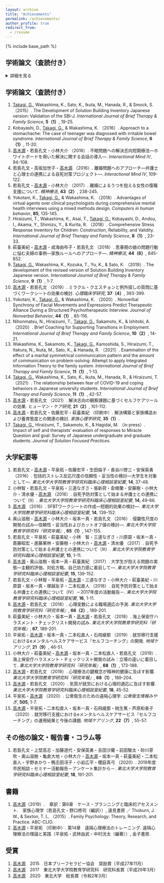 ```yaml
---
layout: archive
title: "Achievements"
permalink: /achievements/
author_profile: true
redirect_from:
  - /resume
---
```


{% include base_path %}


<h2 id="学術論文（査読付き）">学術論文（査読付き）</h2>
<details><summary>詳細を見る</summary><div>
<ol>
<li><u>Takagi, G.</u>, Wakashima, K., Sato, K., Ikuta, M., Hanada, R., &amp; Smock, S. （2015）. The Development of Solution Building Inventory Japanese version: Validation of the SBI-J. <em>International Journal of Brief Therapy &amp; Family Science</em>, <strong>5（1）</strong>, 19-25.</li>
<li>Kobayashi, D., <u>Takagi, G.</u>, &amp; Wakashima, K. （2016）. Approach to a stomachache: The case of teenager was diagnosed with irritable bowel syndrome. <em>International Journal of Brief Therapy &amp; Family Science</em>, <strong>6（1）</strong>, 11-20.</li>
<li><u>高木源</u>・若島孔文・小林大介 （2016）. 不眠問題への解決志向短期療法―ホワイトボードを用いた解決に関する会話の導入―. <em>Interactional Mind Ⅳ</em>, 94-108.</li>
<li>若島孔文・高坂加世子・<u>高木源</u> （2016）. 離婚問題へのアプローチ―弁護士と心理士の連携による自死対策プロジェクト―. <em>Interactional Mind Ⅳ</em>, 109-122.</li>
<li>若島孔文・<u>高木源</u>・小林大介 （2017）. 離婚によるうつを抱える女性の復職支援について. <em>精神療法</em>, <strong>43（2）</strong>, 238-245.</li>
<li>Yokotani, K., <u>Takagi, G.</u>, &amp; Wakashima, K. （2018）. Advantages of virtual agents over clinical psychologists during comprehensive mental health interviews using a mixed methods design. <em>Computers in human behavior</em>, <strong>85</strong>, 135-145.</li>
<li>Hiraizumi, T., Wakashima, K., Asai, T., <u>Takagi, G.</u>, Kobayashi, D., Andou, I., Akama, Y., Shimizu, Y., &amp; Kurita, R. （2018）. Comprehensive Stress Response Inventory for Children: Construction, Reliability, and Validity. <em>International Journal of Brief Therapy and Family Science</em>, <strong>8（1）</strong>, 23-33.</li>
<li>萩臺美紀・<u>高木源</u>・成海由布子・若島孔文 （2018）. 思春期の娘の問題行動に悩む夫婦の事例―家族ルールへのアプローチ―. <em>精神療法</em>, <strong>44（6）</strong>, 845-852.</li>
<li><u>Takagi, G.</u>, Wakashima, K., Kozuka, T., Yu, K., &amp; Sato, K. （2019）. The development of the revised version of Solution Building Inventory Japanese version. <em>International Journal of Brief Therapy &amp; Family Science</em>, <strong>9（1）</strong>, 1-7.</li>
<li><u>高木源</u>・若島孔文 （2019）. ミラクル・クエスチョンと例外探しの質問に基づくワークシートの効果の検討. <em>心理臨床学研究</em>, <strong>37（4）</strong>, 393-399.</li>
<li>Yokotani, K., <u>Takagi, G.</u>, &amp; Wakashima, K. （2020）. Nonverbal Synchrony of Facial Movements and Expressions Predict Therapeutic Alliance During a Structured Psychotherapeutic Interview. <em>Journal of Nonverbal Behavior</em>, <strong>44（1）</strong>, 85-116.</li>
<li>Nihonmatsu, N., Hiraizumi, T., <u>Takagi, G.</u>, Sakamoto, K., &amp; Ishitobi, A. （2020）. Brief Coaching for Supporting Transitions in Employment. <em>International Journal of Brief Therapy and Family Science</em>, <strong>10（2）</strong>, 14-21.</li>
<li>Wakashima, K., Sakamoto, K., <u>Takagi, G.</u>, Kamoshida, S., Hiraizumi, T., Itakura, N., Ikuta, M., Sato, K., &amp; Hanada, R. （2021）. Examination of the effect of a marital symmetrical communication pattern and the amount of communication on problem-solving: Attempt to apply Integrated Information Theory to the family system. <em>International Journal of Brief Therapy and Family Science</em>, <strong>11（1）</strong>, 1-13.</li>
<li><u>Takagi, G.</u>, Wakashima, K., Sato, K., Ikuta, M., Hanada, R., &amp; Hiraizumi, T.  （2021）. The relationship between fear of COVID-19 and coping behaviors in Japanese university students. <em>International Journal of Brief Therapy and Family Science</em>, <strong>11（1）</strong>, 42-57.</li>
<li><u>高木源</u>・若島孔文 （2021）. 解決志向の観察課題に基づくセルフケアツールの効果. <em>ヒューマン・ケア研究</em>, <strong>21（2）</strong>, 101-112.</li>
<li><u>高木源</u>・若島孔文・佐藤宏平・萩臺美紀 （印刷中）. 解決構築と家族構造および養育態度との関連の検討. <em>家族心理学研究</em>, <strong>35（1）</strong>.</li>
<li><u>Takagi, G.</u>, Hiraizumi, T., Sakamoto, K., &amp; Hagidai, M. （in press）. Impact of self and therapists’ evaluation of responses to Miracle Question and goal: Survey of Japanese undergraduate and graduate students. <em>Journal of Solution Focused Practices</em>.</li>
</ol></div></details>

## 学術論文（査読付き）
1. <u>Takagi, G.</u>, Wakashima, K., Sato, K., Ikuta, M., Hanada, R., & Smock, S. （2015）. The Development of Solution Building Inventory Japanese version: Validation of the SBI-J. _International Journal of Brief Therapy & Family Science_, __5（1）__, 19-25.
2. Kobayashi, D., <u>Takagi, G.</u>, & Wakashima, K. （2016）. Approach to a stomachache: The case of teenager was diagnosed with irritable bowel syndrome. _International Journal of Brief Therapy & Family Science_, __6（1）__, 11-20.
3. <u>高木源</u>・若島孔文・小林大介 （2016）. 不眠問題への解決志向短期療法―ホワイトボードを用いた解決に関する会話の導入―. _Interactional Mind Ⅳ_, 94-108.
4. 若島孔文・高坂加世子・<u>高木源</u> （2016）. 離婚問題へのアプローチ―弁護士と心理士の連携による自死対策プロジェクト―. _Interactional Mind Ⅳ_, 109-122.
5. 若島孔文・<u>高木源</u>・小林大介 （2017）. 離婚によるうつを抱える女性の復職支援について. _精神療法_, __43（2）__, 238-245.
6. Yokotani, K., <u>Takagi, G.</u>, & Wakashima, K. （2018）. Advantages of virtual agents over clinical psychologists during comprehensive mental health interviews using a mixed methods design. _Computers in human behavior_, __85__, 135-145.
7. Hiraizumi, T., Wakashima, K., Asai, T., <u>Takagi, G.</u>, Kobayashi, D., Andou, I., Akama, Y., Shimizu, Y., & Kurita, R. （2018）. Comprehensive Stress Response Inventory for Children: Construction, Reliability, and Validity. _International Journal of Brief Therapy and Family Science_, __8（1）__, 23-33.
8. 萩臺美紀・<u>高木源</u>・成海由布子・若島孔文 （2018）. 思春期の娘の問題行動に悩む夫婦の事例―家族ルールへのアプローチ―. _精神療法_, __44（6）__, 845-852.
9. <u>Takagi, G.</u>, Wakashima, K., Kozuka, T., Yu, K., & Sato, K. （2019）. The development of the revised version of Solution Building Inventory Japanese version. _International Journal of Brief Therapy & Family Science_, __9（1）__, 1-7.
10. <u>高木源</u>・若島孔文 （2019）. ミラクル・クエスチョンと例外探しの質問に基づくワークシートの効果の検討. _心理臨床学研究_, __37（4）__, 393-399.
11. Yokotani, K., <u>Takagi, G.</u>, & Wakashima, K. （2020）. Nonverbal Synchrony of Facial Movements and Expressions Predict Therapeutic Alliance During a Structured Psychotherapeutic Interview. _Journal of Nonverbal Behavior_, __44（1）__, 85-116.
12. Nihonmatsu, N., Hiraizumi, T., <u>Takagi, G.</u>, Sakamoto, K., & Ishitobi, A. （2020）. Brief Coaching for Supporting Transitions in Employment. _International Journal of Brief Therapy and Family Science_, __10（2）__, 14-21.
13. Wakashima, K., Sakamoto, K., <u>Takagi, G.</u>, Kamoshida, S., Hiraizumi, T., Itakura, N., Ikuta, M., Sato, K., & Hanada, R. （2021）. Examination of the effect of a marital symmetrical communication pattern and the amount of communication on problem-solving: Attempt to apply Integrated Information Theory to the family system. _International Journal of Brief Therapy and Family Science_, __11（1）__, 1-13.
14. <u>Takagi, G.</u>, Wakashima, K., Sato, K., Ikuta, M., Hanada, R., & Hiraizumi, T.  （2021）. The relationship between fear of COVID-19 and coping behaviors in Japanese university students. _International Journal of Brief Therapy and Family Science_, __11（1）__, 42-57.
15. <u>高木源</u>・若島孔文 （2021）. 解決志向の観察課題に基づくセルフケアツールの効果. _ヒューマン・ケア研究_, __21（2）__, 101-112.
16. <u>高木源</u>・若島孔文・佐藤宏平・萩臺美紀 （印刷中）. 解決構築と家族構造および養育態度との関連の検討. _家族心理学研究_, __35（1）__.
17. <u>Takagi, G.</u>, Hiraizumi, T., Sakamoto, K., & Hagidai, M. （in press）. Impact of self and therapists’ evaluation of responses to Miracle Question and goal: Survey of Japanese undergraduate and graduate students. _Journal of Solution Focused Practices_.


## 大学紀要等
1. 若島孔文・<u>高木源</u>・平泉拓・佐藤宏平・生田倫子・長谷川啓三・安保英勇 （2016）. 包括的ストレス反応尺度の信頼性・妥当性の検討―大学生を対象として―. _東北大学大学院教育学研究科臨床心理相談室紀要_, __14__, 37-48.
2. 小林智・若島孔文・平泉拓・三道なぎさ・張新荷・兪幜蘭・安藤樹・小林大介・清水優・<u>高木源</u> （2016）. 自死予防対策として始まる弁護士との連携について（Ⅱ）. _東北大学大学院教育学研究科臨床心理相談室紀要_, __14__, 49-66.
3. <u>高木源</u> （2016）. SFBTワークシートの作成―短期的効果の検討―. _東北大学大学院教育学研究科臨床心理相談室紀要_, __14__, 139-152.
4. 奥山滋樹・<u>高木源</u>・小林大介・坂本一真・若島孔文 （2016）. 侵襲性尺度の開発の試み―信頼性・妥当性およびカットオフ値の検討―. _東北大学大学院教育学研究科『研究年報』_, __65（1）__, 147-155.
5. 若島孔文・平泉拓・萩臺美紀・小林　智・三道なぎさ・川原碧・坂本一真・斎藤昭宏・進藤果林・安藤樹・小林大介・<u>高木源</u>・清水優 （2017）. 自死予防対策として始まる弁護士との連携について（Ⅲ）. _東北大学大学院教育学研究科臨床心理相談室紀要_, __15__, 1-11.
6. <u>高木源</u>・奥山滋樹・坂本一真・萩臺美紀 （2017）. 大学生が抱える問題の実態―主観的評価、対処方略、自己効力感に着目して―. _東北大学大学院教育学研究科臨床心理相談室紀要_, __15__, 139-152.
7. 若島孔文・小林智・平泉拓・<u>高木源</u>・三道なぎさ・小林大介・萩臺美紀・川原碧・坂本一真・塚越友子・二本松直人 （2018）. 自死予防対策として始まる弁護士との連携について（Ⅳ）－2017年度の活動報告－. _東北大学大学院教育学研究科臨床心理相談室紀要_, __16__, 1-11.
8. <u>高木源</u>・若島孔文 （2018）. 心理変数による職場適応の予測. _東北大学大学院教育学研究科『研究年報』_, __66（2）__, 189-201.
9. 萩臺美紀・小林大介・坂本一真・<u>高木源</u>・若島孔文 （2018）. 海上保安庁ハラスメント・チェックリスト開発の試み. _東北大学大学院教育学研究科『研究年報』_, __67__, 189-201.
10. 平泉拓・<u>高木源</u>・坂本一真・二本松直人・石飛綾那 （2019）. 就労移行支援におけるeメンタルヘルスケアサービス『セルフコーチング』の開発. _地域ケアリング_, __21（9）__, 46-51.
11. 小林大介・萩臺美紀・<u>高木源</u>・坂本一真・二本松直人・若島孔文 （2019）. 海上保安庁ハラスメント・チェックリスト開発の試み：立場の違いに着目して. _東北大学大学院教育学研究科『研究年報』_, __68（1）__, 173-188.
12. <u>高木源</u>・若島孔文 （2019）. 心理療法の鍵概念が精神的健康に及ぼす影響. _東北大学大学院教育学研究科『研究年報』_, __68（1）__, 189-204.
13. <u>高木源</u>・若島孔文 （2020）. 気質が就労における心理的適応に及ぼす影響. _東北大学大学院教育学研究科臨床心理相談室紀要_, __18__, 45-52.
14. 平泉拓・<u>高木源</u> （2020）. 公衆衛生のための遠隔心理学. _公衆衛生情報みやぎ_, __505__, 1-7.
15. <u>高木源</u>・平泉拓・二本松直人・坂本一真・石飛綾那・桃生篤・芦原和香子 （2020）. 就労移行支援におけるeメンタルヘルスケアサービス『セルフコーチング』の運用結果と今後の課題. _地域ケアリング_, __22（7）__, 55-57.


## その他の論文・報告書・コラム等
1. 若島孔文・上埜高志・加藤道代・安保英勇・吉田沙蘭・前田駿太・砂川芽吹・奥山滋樹・亀倉大地・小林大介・<u>高木源</u>・坂本一真・萩臺美紀・二本松直人・宇野あかり・鴨志田冴子・小岩広平・櫻庭真弓 （2020）. 2019年度市民相談・セミナー活動報告－アンケート集計から－. _東北大学大学院教育学研究科臨床心理相談室紀要_, __18__, 191-201.


## 書籍
1. <u>高木源</u>（2019）.　章訳：第6章　ケース・プランニングと臨床的アセスメント.　家族心理学（若島孔文・野口修司（編訳））, 遠見書房  ／ Thoburn, J. W., & Sexton, T. L. （2015）. Family Psychology: Theory, Research, and Practice. ABC-CLIO.
2. <u>高木源</u>・平泉拓 （印刷中）. 第14章　遠隔心理療法のトレーニング. 遠隔心理療法の理論と実践（平泉拓・武林由武・中村洸太（編著））, 金子書房.

## 受賞
1. <u>高木源</u>　2015　日本ブリーフセラピー協会　奨励賞（平成27年11月）
2. <u>高木源</u>　2017　東北大学大学院教育学研究科　研究科長賞（平成29年3月）
3. <u>高木源</u>　2020　東北大学　総長賞（令和2年3月）
